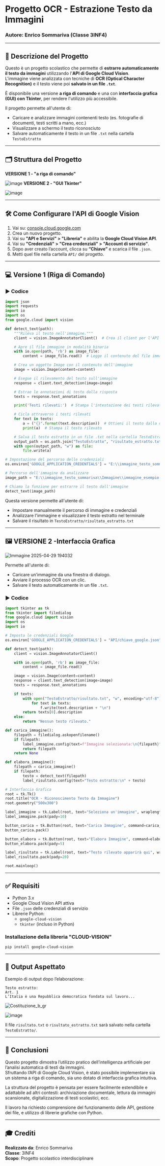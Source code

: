 # Progetto OCR - Estrazione Testo da Immagini  
### Autore: Enrico Sommariva (Classe 3INF4)

---

## 📌 Descrizione del Progetto

Questo è un progetto scolastico che permette di **estrarre automaticamente il testo da immagini** utilizzando l'**API di Google Cloud Vision**.  
L'immagine viene analizzata con tecniche di **OCR (Optical Character Recognition)** e il testo viene poi **salvato in un file `.txt`**.

È disponibile una versione **a riga di comando** e una con **interfaccia grafica (GUI) con Tkinter**, per rendere l'utilizzo più accessibile.

Il progetto permette all'utente di:
- Caricare e analizzare immagini contenenti testo (es. fotografie di documenti, testi scritti a mano, ecc.)
- Visualizzare a schermo il testo riconosciuto
- Salvare automaticamente il testo in un file `.txt` nella cartella `TestoEstratto`

---

## 🗂️ Struttura del Progetto
**VERSIONE 1 - "a riga di comando"**

![image](https://github.com/user-attachments/assets/cf1d1f4c-4116-4cc2-8d6b-9c1d64a6e172)
**VERSIONE 2 - "GUI Tkinter"**

![image](https://github.com/user-attachments/assets/944ae415-7b84-4891-b1b1-171740fff7cb)

---

## 🛠️ Come Configurare l'API di Google Vision

1. Vai su: [console.cloud.google.com](https://console.cloud.google.com/)
2. Crea un nuovo progetto.
3. Vai su **"API e Servizi" > "Libreria"** e abilita la **Google Cloud Vision API**.
4. Vai su **"Credenziali" > "Crea credenziali" > "Account di servizio"**.
5. Dopo aver creato l’account, clicca su **“Chiave”** e scarica il file `.json`.
6. Metti quel file nella cartella `API/` del progetto.

---

## 💻 Versione 1 (Riga di Comando)

### ▶️ Codice

```python
import json
import requests
import io
import os
from google.cloud import vision

def detect_text(path):
    """Rileva il testo nell'immagine."""
    client = vision.ImageAnnotatorClient()  # Crea il client per l'API Vision

    # Apre il file immagine in modalità binaria
    with io.open(path, 'rb') as image_file:
        content = image_file.read()  # Legge il contenuto del file immagine

    # Crea un oggetto Image con il contenuto dell'immagine
    image = vision.Image(content=content)

    # Esegue il rilevamento del testo sull'immagine
    response = client.text_detection(image=image)

    # Estrae le annotazioni di testo dalla risposta
    texts = response.text_annotations

    print('Testi rilevati:')  # Stampa l'intestazione dei testi rilevati

    # Cicla attraverso i testi rilevati
    for text in texts:
        a = ("{}".format(text.description))  # Ottieni il testo dalla descrizione
        print(a)  # Stampa il testo rilevato

    # Salva il testo estratto in un file .txt nella cartella TestoEstratto
    output_path = os.path.join("TestoEstratto", "risultato_estratto.txt")
    with open(output_path, "w") as file:
        file.write(a)

# Impostazione del percorso delle credenziali
os.environ['GOOGLE_APPLICATION_CREDENTIALS'] = "E:\\immagine_testo_sommariva\\API\\service-account-file.json"

# Percorso dell'immagine da analizzare
image_path = "E:\\immagine_testo_sommariva\\Immagine\\immagine_esempio.jpg"

# Chiama la funzione per estrarre il testo dall'immagine
detect_text(image_path)
```

Questa versione permette all'utente di:
- Impostare manualmente il percorso di immagine e credenziali
- Analizzare l'immagine e visualizzare il testo estratto nel terminale
- Salvare il risultato in `TestoEstratto/risultato_estratto.txt`

---

## 🖼️ VERSIONE 2 -Interfaccia Grafica

![Immagine 2025-04-29 194032](https://github.com/user-attachments/assets/191a3e50-e1e2-4d43-b3e7-920ca68d79c4)

Permette all'utente di:
- Caricare un’immagine da una finestra di dialogo.
- Avviare il processo OCR con un clic.
- Salvare il testo automaticamente in un file `.txt`.

### ▶️ Codice

```python
import tkinter as tk
from tkinter import filedialog
from google.cloud import vision
import os
import io

# Imposta le credenziali Google
os.environ['GOOGLE_APPLICATION_CREDENTIALS'] = "API/chiave_google.json"

def detect_text(path):
    client = vision.ImageAnnotatorClient()

    with io.open(path, 'rb') as image_file:
        content = image_file.read()

    image = vision.Image(content=content)
    response = client.text_detection(image=image)
    texts = response.text_annotations

    if texts:
        with open("TestoEstratto/risultato.txt", "w", encoding="utf-8") as f:
            for text in texts:
                f.write(text.description + "\n")
        return texts[0].description
    else:
        return "Nessun testo rilevato."

def carica_immagine():
    filepath = filedialog.askopenfilename()
    if filepath:
        label_immagine.config(text=f"Immagine selezionata:\n{filepath}")
        return filepath
    return None

def elabora_immagine():
    filepath = carica_immagine()
    if filepath:
        testo = detect_text(filepath)
        label_risultato.config(text="Testo estratto:\n" + testo)

# Interfaccia Grafica
root = tk.Tk()
root.title("OCR - Riconoscimento Testo da Immagine")
root.geometry("500x300")

label_immagine = tk.Label(root, text="Seleziona un'immagine", wraplength=480)
label_immagine.pack(pady=10)

button_carica = tk.Button(root, text="Carica Immagine", command=carica_immagine, fg="black")
button_carica.pack()

button_elabora = tk.Button(root, text="Elabora Immagine", command=elabora_immagine, fg="black")
button_elabora.pack(pady=5)

label_risultato = tk.Label(root, text="Testo rilevato apparirà qui", wraplength=480)
label_risultato.pack(pady=20)

root.mainloop()
```

---

## ✅ Requisiti

- Python 3.x
- Google Cloud Vision API attiva
- File `.json` delle credenziali di servizio
- Librerie Python:
  - `google-cloud-vision`
  - `tkinter` (incluso in Python)

### Installazione della libreria "CLOUD-VISION"

```bash
pip install google-cloud-vision
```

---

## 🧪 Output Aspettato

Esempio di output dopo l’elaborazione:

```
Testo estratto:
Art. 1
L’Italia è una Repubblica democratica fondata sul lavoro...
```

![Costituzione_b_gr](https://github.com/user-attachments/assets/f100846e-809f-4d81-b71d-e32f55b0402a)


![image](https://github.com/user-attachments/assets/dd69fdd4-0ddb-47f5-a844-7753ded5d3a2)



Il file `risultato.txt` o `risultato_estratto.txt` sarà salvato nella cartella `TestoEstratto/`.




---

## 📌 Conclusioni

Questo progetto dimostra l’utilizzo pratico dell’intelligenza artificiale per l’analisi automatica di testi da immagini.  
Sfruttando l’API di Google Cloud Vision, è stato possibile implementare sia un sistema a riga di comando, sia uno dotato di interfaccia grafica intuitiva.

La struttura del progetto è pensata per essere facilmente estendibile e adattabile ad altri contesti: archiviazione documentale, lettura da immagini scansionate, digitalizzazione di testi scolastici, ecc.

Il lavoro ha richiesto comprensione del funzionamento delle API, gestione dei file, e utilizzo di librerie grafiche con Python.

---

## 🎓 Crediti

**Realizzato da**: Enrico Sommariva  
**Classe**: 3INF4  
**Scopo**: Progetto scolastico interdisciplinare
